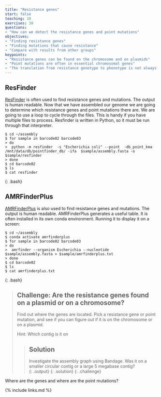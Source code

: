 ```yaml
---
title: "Resistance genes"
start: false
teaching: 10
exercises: 30
questions:
- "How can we detect the resistance genes and point mutations"
objectives:
- "Finding resistance genes"
- "Finding mutations that cause resistance"
- "Compare with results from other groups"
keypoints:
- "Resistance genes can be found on the chromosome and on plasmids"
- "Point mutations are often in essential chromosomal genes"
- "The translation from resistance genotype to phenotype is not always easy"
---
```


## ResFinder

[ResFinder](https://bitbucket.org/genomicepidemiology/resfinder/src/master/) is often used to find resistance genes and mutations. The output is human readable. Now that we have assembled our genome we are going to determine which resistance genes and point mutations there are. We are going to use a loop to cycle through the files. This is handy if you have multiple files to process. Resfinder is written in Python, so it must be run through that interpreter.

~~~
$ cd ~/assembly
$ for sample in barcode02 barcode03
> do
>  python -m resfinder  -s "Escherichia coli" --point  -db_point_kma /mnt/data/db/pointfinder_db/ -ifa  $sample/assembly.fasta -o $sample/resfinder
> done
$ cd barcode02
$ ls
$ cat resfinder
~~~
{: .bash}

## AMRFinderPlus

[AMRFinderPlus](https://github.com/ncbi/amr) is also used to find resistance genes and mutations. The output is human readable. AMRFinderPlus generates a useful table. It is often installed in its own conda environment. 
Running it to display it on a screen:
~~~
$ cd ~/assembly
$ conda activate amrfinderplus
$ for sample in barcode02 barcode03
> do
>  amrfinder --organism Escherichia --nucleotide $sample/assembly.fasta > $sample/amrfinderplus.txt
> done
$ cd barcode02
$ ls
$ cat amrfinderplus.txt
~~~
{: .bash}


> ## Challenge: Are the resistance genes found on a plasmid or on a chromosome?
>
> Find out where the genes are located. Pick a resistance gene or point mutation, and see if you can figure out if it is on the chromosome or on a plasmid. 
> 
>
> Hint:
> Which contig is it on
> 
> 
> > ## Solution
> >
> > Investigate the assembly graph using Bandage. Was it on a smaller circular contig or a large 5 megabase contig?  
> > {: .output}
> {: .solution}
{: .challenge}

Where are the genes and where are the point mutations? 


{% include links.md %}
